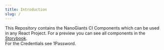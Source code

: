 ```yaml
---
title: Introduction
slug: /
---
```


This Repository contains the NanoGiants CI Components which can be used in any React Project.
For a preview you can see all components in the [Storybook](https://static.wd-app.com/nanogiants-designsystem-react).  
For the Credentials see 1Password.
